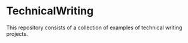 # TechnicalWriting

This repository consists of a collection of examples of technical writing projects.
